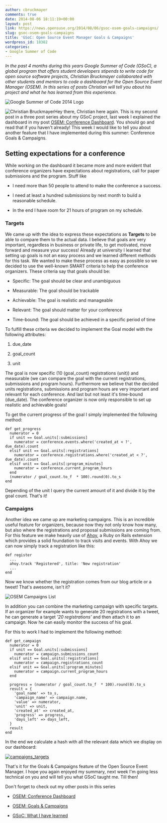 ```yaml
---
author: cbruckmayer
comments: true
date: 2014-08-06 18:11:19+00:00
layout: post
link: https://news.opensuse.org/2014/08/06/gsoc-osem-goals-campaigns/
slug: gsoc-osem-goals-campaigns
title: 'GSoC: Open Source Event Manager Goals & Campaigns'
wordpress_id: 18382
categories:
- Google Summer of Code
---
```


_In the past 4 months during this years Google Summer of Code (GSoC), a global program that offers student developers stipends to write code for open source software projects, Christian Bruckmayer collaborated with other students and mentors to code a dashboard for the Open Source Event Manager (OSEM). In this series of posts Christian will tell you about his project and what he has learned from this experience._

![Google Summer of Code 2014 Logo](/wp-content/uploads/2014/07/GoogleSummer_2014logo.jpg)

![Christian Bruckmayer](/wp-content/uploads/2014/07/3799140.jpeg)Hey there, Christian here again. This is my second post in a three post series about my GSoC project, last week I explained the dashboard in my post [OSEM: Conference Dashboard](https://news.opensuse.org/2014/07/30/gsoc-open-source-event-manager-organizer-dashboard/). You should go and read that if you haven't already! This week I would like to tell you about another feature that I have implemented during this summer: Conference Goals & Campaigns.

<!-- more -->


## Setting expectations for a conference


While working on the dashboard it became more and more evident that conference organizers have expectations about registrations, call for paper submissions and the program. Stuff like



	
  * I need more than 50 people to attend to make the conference a success.

	
  * I need at least a hundred submissions by next month to build a reasonable schedule.

	
  * In the end I have room for 21 hours of program on my schedule.




### Targets


We came up with the idea to express these expectations as **Targets** to be able to compare them to the actual data. I believe that goals are very important, regardless in business or private life, to get motivated, move forward and measure your success! Already at university I learned that setting up goals is not an easy process and we learned different methods for this task. We wanted to make these process as easy as possible so we decided to use the well-known SMART criteria to help the conference organizers. These criteria say that goals should be:



	
  * Specific: The goal should be clear and unambiguous

	
  * Measurable: The goal should be trackable

	
  * Achievable: The goal is realistic and manageable

	
  * Relevant: The goal should matter for your conference

	
  * Time-bound: The goal should be achieved in a specific period of time


To fulfill these criteria we decided to implement the Goal model with the following attributes:

	
  1. due_date

	
  2. goal_count

	
  3. unit



The goal is now specific (10 (goal_count) registrations (unit)) and measurable (we can compare the goal with the current registrations, submissions and program hours). Furthermore we believe that the decided units registrations, submissions and program hours are very important and relevant for each conference. And last but not least it's time-bound (due_date). The conference organizer is now only responsible to set up realistic and achievable goals!

To get the current progress of the goal I simply implemented the following method:

    
    def get_progress
      numerator = 0
      if unit == Goal.units[:submissions]
        numerator = conference.events.where('created_at < ?', due_date).count
      elsif unit == Goal.units[:registrations]
        numerator = conference.registrations.where('created_at < ?', due_date).count
      elsif unit == Goal.units[:program_minutes]
        numerator = conference.current_program_hours
      end
      (numerator / goal_count.to_f  * 100).round(0).to_s
    end
    



Depending of the unit I query the current amount of it and divide it by the goal count. That's it!



### Campaigns


Another idea we came up are marketing campaigns. This is an incredible useful feature for organizers, because now they not only know how many, but also where the registrations and proposal submissions are coming from. For this feature we make heavily use of [Ahoy](//ankane.github.io/ahoy/), a Ruby on Rails extension which provides a solid foundation to track visits and events. With Ahoy we can now simply track a registration like this:


    
    def register
      ...
      ahoy.track 'Registered', title: 'New registration'
      ...
    end



Now we know whether the registration comes from our blog article or a tweet! That's awesome, isn't it?

![OSEM Campaigns List](/wp-content/uploads/2014/08/campaigns_list.png)

In addition you can combine the marketing campaign with specific targets. If an organizer for example wants to generate 20 registrations with a tweet, he can generate a target _'20 registrations'_ and then attach it to an campaign. Now he can easily monitor the success of his goal.

For this to work I had to implement the following method:


    
    def get_campaign
      numerator = 0
      if unit == Goal.units[:submissions]
        numerator = campaign.submissions_count
      elsif unit == Goal.units[:registrations]
        numerator = campaign.registrations_count
      elsif unit == Goal.units[:program_minutes]
        numerator = campaign.current_program_hours
      end
    
      progress = (numerator / goal_count.to_f  * 100).round(0).to_s
      result = {
        'goal_name' => to_s,
        'campaign_name' => campaign.name,
        'value' => numerator,
        'unit' => unit,
        'created_at' => created_at,
        'progress' => progress,
        'days_left' => days_left,
      }
      result
    end
    


In the end we calculate a hash with all the relevant data which we display on our dashboard:

[![campaigns_targets](/wp-content/uploads/2014/08/campaigns_targets.png)](/wp-content/uploads/2014/08/campaigns_targets.png)

That's it for the Goals & Campaigns feature of the Open Source Event Manager. I hope you again enjoyed my summary, next week I'm going less technical on you and will tell you what GSoC taught me. Till then!

Don't forget to check out my other posts in this series



	
  * [OSEM: Conference Dashboard](https://news.opensuse.org/2014/07/30/gsoc-open-source-event-manager-organizer-dashboard/)

	
  * [OSEM: Goals & Campaigns](https://news.opensuse.org/2014/08/06/gsoc-osem-goals-campaigns/)

	
  * [GSoC: What I have learned](https://news.opensuse.org/2014/08/14/gsoc-what-i-have-learned/)


